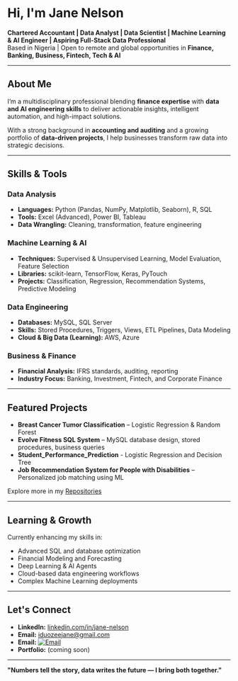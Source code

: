 # Hi, I'm Jane Nelson

 **Chartered Accountant | Data Analyst | Data Scientist | Machine Learning & AI Engineer | Aspiring Full-Stack Data Professional**  
 Based in Nigeria |  Open to remote and global opportunities in **Finance, Banking, Business, Fintech, Tech & AI**  

---

##  About Me  

I’m a multidisciplinary professional blending **finance expertise** with **data and AI engineering skills** to deliver actionable insights, intelligent automation, and high-impact solutions.  

With a strong background in **accounting and auditing** and a growing portfolio of **data-driven projects**, I help businesses transform raw data into strategic decisions.  
  

---

##  Skills & Tools  

###  Data Analysis
- **Languages:** Python (Pandas, NumPy, Matplotlib, Seaborn), R, SQL  
- **Tools:** Excel (Advanced), Power BI, Tableau  
- **Data Wrangling:** Cleaning, transformation, feature engineering  

###  Machine Learning & AI
- **Techniques:** Supervised & Unsupervised Learning, Model Evaluation, Feature Selection  
- **Libraries:** scikit-learn, TensorFlow, Keras, PyTouch  
- **Projects:** Classification, Regression, Recommendation Systems, Predictive Modeling  

###  Data Engineering
- **Databases:** MySQL, SQL Server  
- **Skills:** Stored Procedures, Triggers, Views, ETL Pipelines, Data Modeling  
- **Cloud & Big Data (Learning):** AWS, Azure  

###  Business & Finance
- **Financial Analysis:** IFRS standards, auditing, reporting  
- **Industry Focus:** Banking, Investment, Fintech, and Corporate Finance  

---

##  Featured Projects
-  **Breast Cancer Tumor Classification** – Logistic Regression & Random Forest  
-  **Evolve Fitness SQL System** – MySQL database design, stored procedures, business queries
-  **Student_Performance_Prediction** - Logistic Regression and Decision Tree
-  **Job Recommendation System for People with Disabilities** – Personalized job matching using ML  

 Explore more in my [Repositories](https://github.com/NelsonJane?tab=repositories)

---

##  Learning & Growth
Currently enhancing my skills in:
- Advanced SQL and database optimization
- Financial Modeling and Forecasting
- Deep Learning & AI Agents  
- Cloud-based data engineering workflows  
- Complex Machine Learning deployments  

---

##  Let's Connect
- **LinkedIn:** [linkedin.com/in/jane-nelson](https://www.linkedin.com/in/jane-nelson-aca/)  
- **Email:** iduozeejane@gmail.com
- **Email:** [![Email](https://img.shields.io/badge/Email-D14836?style=for-the-badge&logo=gmail&logoColor=white)](mailto:iduozeejane@gmail.com)
- **Portfolio:** (coming soon)

---

 **"Numbers tell the story, data writes the future — I bring both together."**  

<!--
**NelsonJane/NelsonJane** is a ✨ _special_ ✨ repository because its `README.md` (this file) appears on your GitHub profile.


